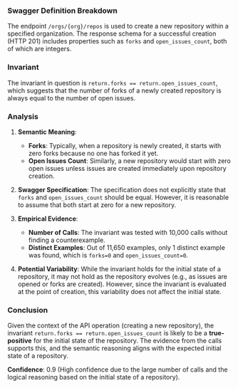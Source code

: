 ### Swagger Definition Breakdown
The endpoint `/orgs/{org}/repos` is used to create a new repository within a specified organization. The response schema for a successful creation (HTTP 201) includes properties such as `forks` and `open_issues_count`, both of which are integers.

### Invariant
The invariant in question is `return.forks == return.open_issues_count`, which suggests that the number of forks of a newly created repository is always equal to the number of open issues.

### Analysis
1. **Semantic Meaning**: 
   - **Forks**: Typically, when a repository is newly created, it starts with zero forks because no one has forked it yet.
   - **Open Issues Count**: Similarly, a new repository would start with zero open issues unless issues are created immediately upon repository creation.

2. **Swagger Specification**: The specification does not explicitly state that `forks` and `open_issues_count` should be equal. However, it is reasonable to assume that both start at zero for a new repository.

3. **Empirical Evidence**: 
   - **Number of Calls**: The invariant was tested with 10,000 calls without finding a counterexample.
   - **Distinct Examples**: Out of 11,650 examples, only 1 distinct example was found, which is `forks=0` and `open_issues_count=0`.

4. **Potential Variability**: While the invariant holds for the initial state of a repository, it may not hold as the repository evolves (e.g., as issues are opened or forks are created). However, since the invariant is evaluated at the point of creation, this variability does not affect the initial state.

### Conclusion
Given the context of the API operation (creating a new repository), the invariant `return.forks == return.open_issues_count` is likely to be a **true-positive** for the initial state of the repository. The evidence from the calls supports this, and the semantic reasoning aligns with the expected initial state of a repository.

**Confidence**: 0.9 (High confidence due to the large number of calls and the logical reasoning based on the initial state of a repository).
